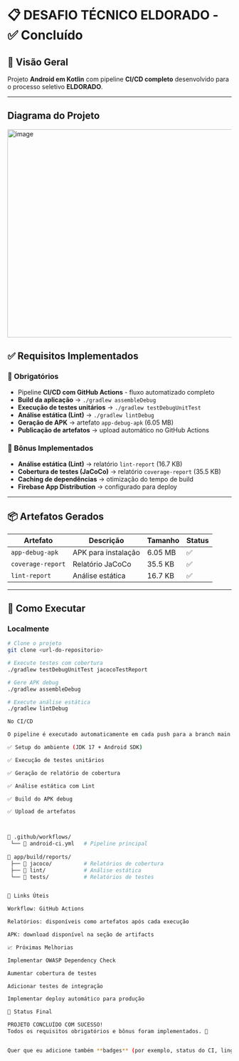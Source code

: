 # 📋  DESAFIO TÉCNICO ELDORADO - ✅ Concluído

## 🎯 Visão Geral
Projeto **Android em Kotlin** com pipeline **CI/CD completo** desenvolvido para o processo seletivo **ELDORADO**.

---

## Diagrama do Projeto
<img width="886" height="467" alt="image" src="https://github.com/user-attachments/assets/b11e5dec-aea5-42d1-9620-17e7d0a2495e" />



## ✅ Requisitos Implementados

### 🔧 Obrigatórios
- Pipeline **CI/CD com GitHub Actions** - fluxo automatizado completo  
- **Build da aplicação** → `./gradlew assembleDebug`  
- **Execução de testes unitários** → `./gradlew testDebugUnitTest`  
- **Análise estática (Lint)** → `./gradlew lintDebug`  
- **Geração de APK** → artefato `app-debug-apk` (6.05 MB)  
- **Publicação de artefatos** → upload automático no GitHub Actions  

### 🎁 Bônus Implementados
- **Análise estática (Lint)** → relatório `lint-report` (16.7 KB)  
- **Cobertura de testes (JaCoCo)** → relatório `coverage-report` (35.5 KB)  
- **Caching de dependências** → otimização do tempo de build  
- **Firebase App Distribution** → configurado para deploy  

---

## 📦 Artefatos Gerados

| Artefato         | Descrição                | Tamanho  | Status |
|------------------|--------------------------|----------|--------|
| `app-debug-apk`  | APK para instalação      | 6.05 MB  | ✅      |
| `coverage-report`| Relatório JaCoCo         | 35.5 KB  | ✅      |
| `lint-report`    | Análise estática         | 16.7 KB  | ✅      |

---

## 🚀 Como Executar

### Localmente
```bash
# Clone o projeto
git clone <url-do-repositorio>

# Execute testes com cobertura
./gradlew testDebugUnitTest jacocoTestReport

# Gere APK debug
./gradlew assembleDebug

# Execute análise estática
./gradlew lintDebug

No CI/CD

O pipeline é executado automaticamente em cada push para a branch main:

✅ Setup do ambiente (JDK 17 + Android SDK)

✅ Execução de testes unitários

✅ Geração de relatório de cobertura

✅ Análise estática com Lint

✅ Build do APK debug

✅ Upload de artefatos



📂 .github/workflows/
 └── 📄 android-ci.yml   # Pipeline principal
 
📂 app/build/reports/
 ├── 📂 jacoco/          # Relatórios de cobertura
 ├── 📂 lint/            # Análise estática
 └── 📂 tests/           # Relatórios de testes


🔗 Links Úteis

Workflow: GitHub Actions

Relatórios: disponíveis como artefatos após cada execução

APK: download disponível na seção de artifacts

📈 Próximas Melhorias

Implementar OWASP Dependency Check

Aumentar cobertura de testes

Adicionar testes de integração

Implementar deploy automático para produção

🎉 Status Final

PROJETO CONCLUÍDO COM SUCESSO!
Todos os requisitos obrigatórios e bônus foram implementados. 🚀


Quer que eu adicione também **badges** (por exemplo, status do CI, linguagem usada, versão do Gradle) para deixar o README ainda mais profissional?
